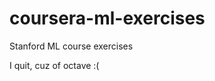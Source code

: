 coursera-ml-exercises
=====================

Stanford ML course exercises 

I quit, cuz of octave :(
